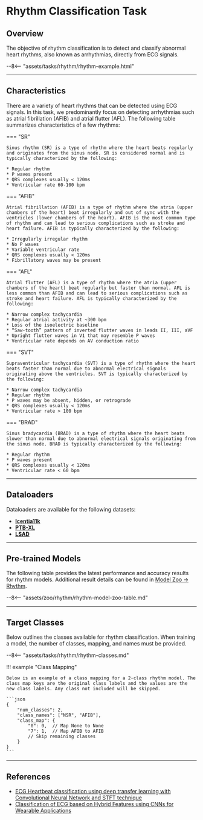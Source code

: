 # Rhythm Classification Task

## <span class="sk-h2-span">Overview</span>

The objective of rhythm classification is to detect and classify abnormal heart rhythms, also known as arrhythmias, directly from ECG signals.

<div class="sk-plotly-graph-div">
--8<-- "assets/tasks/rhythm/rhythm-example.html"
</div>

---

## <span class="sk-h2-span">Characteristics</span>

There are a variety of heart rhythms that can be detected using ECG signals. In this task, we predominantly focus on detecting arrhythmias such as atrial fibrillation (AFIB) and atrial flutter (AFL). The following table summarizes characteristics of a few rhythms:

=== "SR"

    Sinus rhythm (SR) is a type of rhythm where the heart beats regularly and originates from the sinus node. SR is considered normal and is typically characterized by the following:

    * Regular rhythm
    * P waves present
    * QRS complexes usually < 120ms
    * Ventricular rate 60-100 bpm

=== "AFIB"

    Atrial fibrillation (AFIB) is a type of rhythm where the atria (upper chambers of the heart) beat irregularly and out of sync with the ventricles (lower chambers of the heart). AFIB is the most common type of rhythm and can lead to serious complications such as stroke and heart failure. AFIB is typically characterized by the following:

    * Irregularly irregular rhythm
    * No P waves
    * Variable ventricular rate
    * QRS complexes usually < 120ms
    * Fibrillatory waves may be present

=== "AFL"

    Atrial flutter (AFL) is a type of rhythm where the atria (upper chambers of the heart) beat regularly but faster than normal. AFL is less common than AFIB and can lead to serious complications such as stroke and heart failure. AFL is typically characterized by the following:

    * Narrow complex tachycardia
    * Regular atrial activity at ~300 bpm
    * Loss of the isoelectric baseline
    * “Saw-tooth” pattern of inverted flutter waves in leads II, III, aVF
    * Upright flutter waves in V1 that may resemble P waves
    * Ventricular rate depends on AV conduction ratio

=== "SVT"

    Supraventricular tachycardia (SVT) is a type of rhythm where the heart beats faster than normal due to abnormal electrical signals originating above the ventricles. SVT is typically characterized by the following:

    * Narrow complex tachycardia
    * Regular rhythm
    * P waves may be absent, hidden, or retrograde
    * QRS complexes usually < 120ms
    * Ventricular rate > 100 bpm

=== "BRAD"

    Sinus bradycardia (BRAD) is a type of rhythm where the heart beats slower than normal due to abnormal electrical signals originating from the sinus node. BRAD is typically characterized by the following:

    * Regular rhythm
    * P waves present
    * QRS complexes usually < 120ms
    * Ventricular rate < 60 bpm

---

## <span class="sk-h2-span">Dataloaders</span>

Dataloaders are available for the following datasets:

* **[Icentia11k](../datasets/icentia11k.md)**
* **[PTB-XL](../datasets/ptbxl.md)**
* **[LSAD](../datasets/lsad.md)**

---

## <span class="sk-h2-span">Pre-trained Models</span>

The following table provides the latest performance and accuracy results for rhythm models. Additional result details can be found in [Model Zoo → Rhythm](../zoo/rhythm.md).


--8<-- "assets/zoo/rhythm/rhythm-model-zoo-table.md"

---

## <span class="sk-h2-span">Target Classes</span>

Below outlines the classes available for rhythm classification. When training a model, the number of classes, mapping, and names must be provided.

--8<-- "assets/tasks/rhythm/rhythm-classes.md"


!!! example "Class Mapping"

    Below is an example of a class mapping for a 2-class rhythm model. The class map keys are the original class labels and the values are the new class labels. Any class not included will be skipped.

    ```json
    {
        "num_classes": 2,
        "class_names": ["NSR", "AFIB"],
        "class_map": {
            "0": 0,  // Map None to None
            "7": 1,  // Map AFIB to AFIB
            // Skip remaining classes
        }
    }
    ```

---

## <span class="sk-h2-span">References</span>

* [ECG Heartbeat classification using deep transfer learning with Convolutional Neural Network and STFT technique](https://arxiv.org/abs/2206.14200)
* [Classification of ECG based on Hybrid Features using CNNs for Wearable Applications](https://arxiv.org/pdf/2206.07648.pdf)
